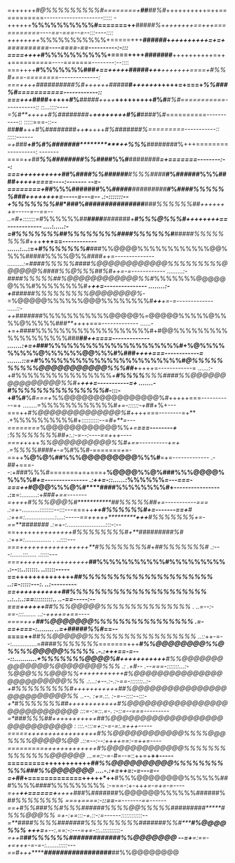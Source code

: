=++++++*#@%%%%%%%%%#========+**##**##%#*++++++++++=++===========---------------------:::::
-++++++**%%%%%%%%%%#=======++**####*#%*+*+++++++==+++===========----==-===--=--:::----::::
++++++++*%%%%%%%%%%%+=====+++**####*##*+*+++++++++=+=+==========----====-==----------:-:::
====++++*#%%%%%%%%%%+====++++*#####*##**++++++++++=+++==========----=======--------:--::::
===++++**#%%%%%%%###*+==+++++*#####*****++*+***+++++++====+#%%#+==-========--------------:
===++++***########*##%#++++++*#####**#*++++++*+++++=+===+*%%###%#===========------------::
===+++*##******##+++++#%*****#*####+***+**++***+++++++++#%#****#%#===========-----------::
::...::::----=%#**+++++#%#*##*#####+*******+***+*++++++#%#***####%#==========-----------::
:::::===-::--##**##**+++#%###*#####++*****+******++++*#%#***######%*=========-----------::
:::::------=+#*##*******+#%#%######***#***********++*%%%***########%+++========----------:
-------====+*+*##*********%%#######**#%%###*********#%%#**########***=+=======--------:--:
===++++++++++*##%###******#%%######**#%%%###*#*****#%##*#*###%%%###*#+++++====----:-------
--=-========+*##%%%#####**##%%#####***#######*##**#%#****###%%%%%%###++++++++=-----=---=--
.:-:::::::--+*%%%%%%%##****###%####*****###########******###%%%%%%##*++++++*+=-----=--==--
..=#+:::::::=*#%%%%%%##********####********#######*+******#%%%@%%%#*++++++++==------------
....:.....:-=*#%%%%%%%#*******#%%%%%%%%####%%%%%%#***#####%%%%%%%%#*+++**+++==------------
......:...:=+*#%%%%%%%#***###%%@@@@%%%%%%%%%%%%@@%%%%#####%%%%@%%####*+***+=--------------
 .........:=####%%%%%#*###%@@@@@@@@@@@@%%%%%%%%%@@@@@@%####%%@%%%##%#****++=-=------------
 .........:-*####%%%%%*##%@@@@@@@@@@@@%%#*%%%%%%%@@@@@@%%%#%%%%%%%%#*+**++=---------------
  ........:-+**######%%%%%%%%%@@@@@@@@%*-=%@@@@@%%%%%%@@@%%%%%%%%#***++**+=-=-------------
    .....::-++*#######%%%%%%%%%%%@@@@@%*=*@@@@@%%%%%@%%%%@%%%%%##*#**++*++===-------------
    ......-+=+*#*###%%%%%%%%%%%%%%%%%%%#+#@@%%%%%%%%%%%%%%%%%%%###**##*++====-------------
   .......:+=+*###%%%%%%%%%%%%%%%%%%%%%#+%@%%%%%%%%%@%%%%%%@@%%%#%###*++++===------------=
   .......::=+*#%%%%%%%%%%%%%%%%%%%%%%%#*@%%%%%%%%%%@@@@@@@@@@@%%%##*+**++++=------------=
    ......:-+#%%%%%%%%%%%%%%%%*+**#%%%%**%%%####%%@@@@@@@@@@@@@@@%%#*+***+++=-----------=+
    .......-#%%%%%%%%%%%%%%%#*-:::-+#%#**%#*===+*%%@@@@@@@@@@@@@@@@%#+++++===-----------=+
   ........=%%%%%%%%%%%%#*+=-::::::-+##+*%+---===++*#%@@@@@@@@@@@@@@%#*++++===--------=+**
          .+%%%%%%%%%%#+::::::::::--=*#+**=---========*%@@@@@@@@@@@@%%*+=**===--------+***
          :*%%%%%%%%##+:.:-=--:----==+*+*+----===+*++++*%%@@@@@@@@@@%%#***+==----------+=+
          .=%%%%###*#+-=*%#%%#-=======*+*=-==++**%@%@%##%%%@@@@@@@@@%%%#**=+=-------------
          .-*##*+===--:+###%%%#=======+=+===+**%@@@@%%@%###%%%@@@@%%%%%#*+=---------------
         .:++=-::......:*%%%%%%*=---===-===++*#@@@%%%@%#****####%%%%%%%%#+----------------
        .:=**=:.........:+###*+==-------=++++#%%%@@@%#***********##%%%%%##+=-----------===
        .:=*+-..........::::::::--:::---===++***+*************+***#%%%%%%#+=-------==+***#
        .:+*+=:.................:....:-----==+++++***********+++**#%%%%%%%*+=-==**#*######
        .:=*+-:......................:::-:--==++++++****++++*++++*#%%%%%%%%#+**#########%#
         .:++=:............... .   ..::::---===+++++*++++++++++++**#%%%%%%%%#*+*##%%%%%%%#
         .:---:......:::.....      .:::::---===+++++++++++++++++***##%%%%%%%%%%%#%%%%%%%%%
          .:--::..::::::.         ..:::::-----==++++++++++++++*****##%%%%%%%%%%%%%%%%%%%%%
          ..:=-:::::---:.         ..:---------==+++++++++++*******##%%%%%%%%%%%%%%%%%%%%%%
    ..:..:..:==:::::::::..        ..-==-----:--===++++++*********##%%%@@@@@%%%%%%%%%%%%%%%
    . ..=--:-==-:::.......      ..:-++++=+==----====+++*********##%@@@@@@@%%%%%%%%%%%%%%%%
       .=-==+===-:........     ..=+*#####%%#*==--====++*******##%%@@@@@@%%%%%%%%%%%%%%%%%%
      ..::*++-=--:..............=#*###%%%%%%%*=======+++******#%%@@@@@@@@%%@%%%%@@@@@%%%%%
     .-.:+++==-=---::...........+%%%%%%%@@@@%#+++++++++++****#%%@@@@@@@@@@@@@@%@@@@@@@@%%%
    .:  .+#-- .--===-:::::::...:-%@@@%%%@@@%%*+++++++++++***#%@@@@@@@@@@@@@@@@@@@@@@@@@%%%
    .:...:+--.:-.:-==-:::::::..:-+#%%%%%%%%%#*+++++++++++**##%@@@@@@@@@@@@@@@@@@@@@@@@@@%%
   ..--. :+=.::.  :-=--::::--:::-+*#%%%%%%%##++++++++++++**#%@@@@@@@@@@@@@@@@@@@@@@@@@@@@@
:::=-:=::.=-. :-::=--===---------=*###%%%##**+++++++++++*##%@@@@@@@@@@@@@@@@@@@@@@@@@@@@@@
: :::.-:::=+::-=-=:.=+*++-----=====++++*+++++++++++++***#%%@@@@@@@@@@@@%%%%@@@%%%%@@@@@%@@
.::=--:--:+**+++==:-=+**+=----=========+++++++++++++***#%@@@@@@@@@@@@@%%%%%%%%%%%%%%@@@@@@
...==::-=-*#*=--=::++=+**++-----=========+++++++++++*##%%@@@@@@@@@@%%%%%%%%%%%###%%@@@@@@@
....-.:+=*+*+=:-=---=--=+##*+=============+++++*++**#%%%@@@@@@@@%%%%%%###%%%%####%%%%%%%%%
:-===-:+-++*+=-=+=-=----=++**++======+**++++*###%#######%@@@@@@%%%%%%######%#****#%%%%%%%%
===+====:-**::==-**=-------==------==+#%%###%%#%%%######%%%%@@%%%%%#########*****#%%%@@@%%
=+-:+*=:::-+.::-:=------::::::::::::--=**####%%%%###*####%%%%%%%%%#######%%#*****#%@@@@%%%
+++=**+--:.==:-:---=+=-::..::::::::::-=++*#************##%%%%%%############*****#%%@@@@@@@
--=*+**=:==-+=++*+-=-=-:.......:::::---==*#+++**********########*#########****##%%@@@@@@@@
